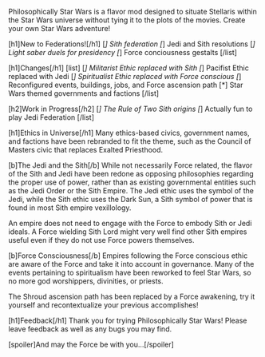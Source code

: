 Philosophically Star Wars is a flavor mod designed to situate Stellaris within the Star Wars universe without tying it to the plots of the movies. Create your own Star Wars adventure!

[h1]New to Federations![/h1]
[*] Sith federation
[*] Jedi and Sith resolutions
[*] Light saber duels for presidency
[*] Force conciousness gestalts
[/list]

[h1]Changes[/h1]
[list]
[*] Militarist Ethic replaced with Sith
[*] Pacifist Ethic replaced with Jedi
[*] Spiritualist Ethic replaced with Force conscious
[*] Reconfigured events, buildings, jobs, and Force ascension path
[*] Star Wars themed governments and factions
[/list]

[h2]Work in Progress[/h2]
[*] The Rule of Two Sith origins
[*] Actually fun to play Jedi Federation
[/list]

[h1]Ethics in Universe[/h1]
Many ethics-based civics, government names, and factions have been rebranded to fit the theme, such as the Council of Masters civic that replaces Exalted Priesthood.

[b]The Jedi and the Sith[/b]
While not necessarily Force related, the flavor of the Sith and Jedi have been redone as opposing philosophies regarding the proper use of power, rather than as existing governmental entities such as the Jedi Order or the Sith Empire. The Jedi ethic uses the symbol of the Jedi, while the Sith ethic uses the Dark Sun, a Sith symbol of power that is found in most Sith empire vexillology.

An empire does not need to engage with the Force to embody Sith or Jedi ideals. A Force wielding Sith Lord might very well find other Sith empires useful even if they do not use Force powers themselves.

[b]Force Consciousness[/b]
Empires following the Force conscious ethic are aware of the Force and take it into account in governance. Many of the events pertaining to spiritualism have been reworked to feel Star Wars, so no more god worshippers, divinities, or priests.

The Shroud ascension path has been replaced by a Force awakening, try it yourself and recontextualize your previous accomplishes!

[h1]Feedback[/h1]
Thank you for trying Philosophically Star Wars! Please leave feedback as well as any bugs you may find. 

[spoiler]And may the Force be with you…[/spoiler]